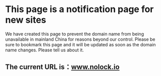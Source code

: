 # This page is a notification page for new sites
We have created this page to prevent the domain name from being unavailable in mainland China for reasons beyond our control. Please be sure to bookmark this page and it will be updated as soon as the domain name changes. Please tell us about it.

## The current URL is：www.nolock.io

